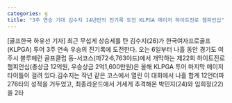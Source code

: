 ```yaml
---
categories: g
title: "3주 연승 기대 김수지 14년만의 진기록 도전 KLPGA 메이저 하이트진로 챔피언십"
---
```

[골프한국 하유선 기자] 최근 무섭게 상승세를 탄 김수지(26)가 한국여자프로골프(KLPGA) 투어 3주 연속 우승의 진기록에 도전한다. 오는 6일부터 나흘 동안 경기도 여주시 블루헤런 골프클럽 동-서코스(파72·6,763야드)에서 개막하는 제22회 하이트진로 챔피언십(총상금 12억원, 우승상금 2억1,600만원)은 올해 KLPGA 투어 마지막 메이저 타이틀이 걸려 있다.김수지는 작년 같은 코스에서 열린 이 대회에서 나흘 합계 12언더파 276타의 성적을 거두었고, 최종라운드에서 거세게 추격해온 박민지(24)와 임희정(22)을 2타